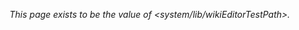 _This page exists to be the value of <system/lib/wikiEditorTestPath>._<?lua props.parableMessage ?>
